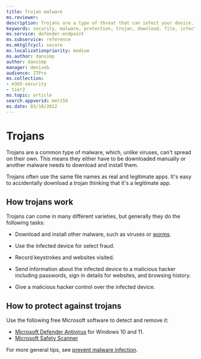 ```yaml
---
title: Trojan malware
ms.reviewer: 
description: Trojans are a type of threat that can infect your device. This article describes how trojans work and how to remove them. 
keywords: security, malware, protection, trojan, download, file, infection, trojans, virus, protection, cleanup, removal, antimalware, antivirus, WDSI, MMPC, Microsoft Malware Protection Center, malware types
ms.service: defender-endpoint
ms.subservice: reference
ms.mktglfcycl: secure
ms.localizationpriority: medium
ms.author: dansimp
author: dansimp
manager: deniseb
audience: ITPro
ms.collection: 
- m365-security
- tier2
ms.topic: article
search.appverid: met150
ms.date: 03/18/2022
---
```


# Trojans

Trojans are a common type of malware, which, unlike viruses, can't spread on their own. This means they either have to be downloaded manually or another malware needs to download and install them.

Trojans often use the same file names as real and legitimate apps. It's easy to accidentally download a trojan thinking that it's a legitimate app.

## How trojans work

Trojans can come in many different varieties, but generally they do the following tasks:

- Download and install other malware, such as viruses or [worms](worms-malware.md).

- Use the infected device for select fraud.

- Record keystrokes and websites visited.

- Send information about the infected device to a malicious hacker including passwords, sign in details for websites, and browsing history.

- Give a malicious hacker control over the infected device.

## How to protect against trojans

Use the following free Microsoft software to detect and remove it:

- [Microsoft Defender Antivirus](../microsoft-defender-antivirus-windows.md) for Windows 10 and 11.
- [Microsoft Safety Scanner](../safety-scanner-download.md)

For more general tips, see [prevent malware infection](prevent-malware-infection.md).